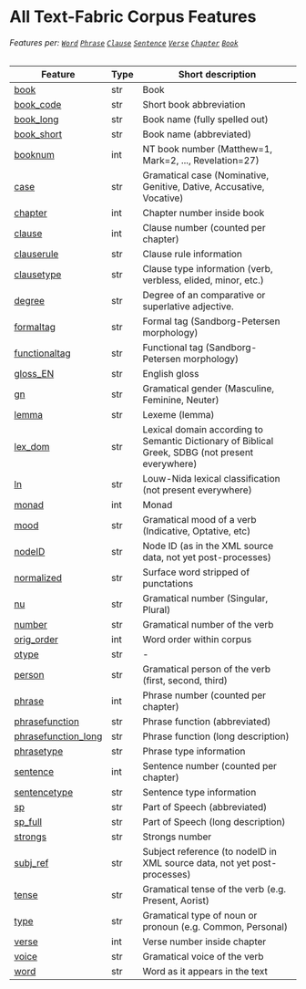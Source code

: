 # All Text-Fabric Corpus Features
###### Features per: [`Word`](wordnodefeatures.md#readme) [`Phrase`](phrasenodefeatures.md#readme) [`Clause`](clausenodefeatures.md#readme) [`Sentence`](sentencenodefeatures.md#readme) [`Verse`](versenodefeatures.md#readme) [`Chapter`](chapternodefeatures.md#readme) [`Book`](booknodefeatures.md#readme)

Feature | Type | Short description
--- | --- | ---
[book](book.md#readme) | str | Book
[book_code](book_code.md#readme) | str | Short book abbreviation
[book_long](book_long.md#readme) | str |  Book name (fully spelled out)
[book_short](book_short.md#readme) | str | Book name (abbreviated)
[booknum](booknum.md#readme) | int |  NT book number (Matthew=1, Mark=2, ..., Revelation=27)
[case](case.md#readme) | str | Gramatical case (Nominative, Genitive, Dative, Accusative, Vocative)
[chapter](chapter.md#readme) | int | Chapter number inside book
[clause](clause.md#readme) | int | Clause number (counted per chapter)
[clauserule](clauserule.md#readme) | str | Clause rule information
[clausetype](clausetype.md#readme) | str | Clause type information (verb, verbless, elided, minor, etc.)
[degree](degree.md#readme) | str | Degree of an comparative or superlative adjective.
[formaltag](formaltag.md#readme) | str | Formal tag (Sandborg-Petersen morphology)
[functionaltag](functionaltag.md) | str | Functional tag (Sandborg-Petersen morphology)
[gloss_EN](gloss_EN.md#readme) | str | English gloss
[gn](gn.md#readme) | str | Gramatical gender (Masculine, Feminine, Neuter)
[lemma](lemma.md#readme) | str | Lexeme (lemma)
[lex_dom](lex_dom.md#readme) | str | Lexical domain according to Semantic Dictionary of Biblical Greek, SDBG (not present everywhere)
[ln](ln.md#readme) | str | Louw-Nida lexical classification (not present everywhere)
[monad](monad.md#readme) | int | Monad
[mood](mood.md#readme) | str | Gramatical mood of a verb (Indicative, Optative, etc)
[nodeID](nodeID.md#readme) | str | Node ID (as in the XML source data, not yet post-processes)
[normalized](normalized.md#readme) | str | Surface word stripped of punctations
[nu](nu.md#readme) | str | Gramatical number (Singular, Plural)
[number](number.md#readme) | str | Gramatical number of the verb
[orig_order](orig_order.md#readme) | int | Word order within corpus
[otype](otype.md#readme) | str | - 
[person](person.md#readme) | str | Gramatical person of the verb (first, second, third)
[phrase](phrase.md#readme) | int | Phrase number (counted per chapter)
[phrasefunction](phrasefunction.md#readme) | str | Phrase function (abbreviated)
[phrasefunction_long](phrasefunction_long.md#readme) | str | Phrase function (long description)
[phrasetype](phrasetype.md#readme) | str | Phrase type information
[sentence](sentence.md#readme) | int | Sentence number (counted per chapter)
[sentencetype](sentencetype.md#readme) | str |  Sentence type information
[sp](sp.md#readme) | str | Part of Speech (abbreviated)
[sp_full](sp_full.md#readme) | str | Part of Speech (long description)
[strongs](strongs.md#readme) | str | Strongs number
[subj_ref](subj_ref.md#readme) | str | Subject reference (to nodeID in XML source data, not yet post-processes)
[tense](tense.md#readme) | str | Gramatical tense of the verb (e.g. Present, Aorist)
[type](type.md#readme) | str | Gramatical type of noun or pronoun (e.g. Common, Personal)
[verse](verse.md#readme) | int | Verse number inside chapter
[voice](voice.md#readme) | str | Gramatical voice of the verb
[word](word.md#readme) | str | Word as it appears in the text
